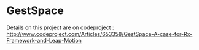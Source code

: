 GestSpace
=========

Details on this project are on codeproject : http://www.codeproject.com/Articles/653358/GestSpace-A-case-for-Rx-Framework-and-Leap-Motion
